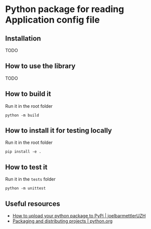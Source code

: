 # Python package for reading Application config file

## Installation

TODO

## How to use the library

TODO

## How to build it

Run it in the root folder

``` shell
python -m build
```

## How to install it for testing locally

Run it in the root folder

``` shell
pip install -e .
```

## How to test it

Run it in the `tests` folder

``` shell
python -m unittest
```

## Useful resources

- [How to upload your python package to PyPi | joelbarmettlerUZH](https://medium.com/@joel.barmettler/how-to-upload-your-python-package-to-pypi-65edc5fe9c56)
- [Packaging and distributing projects | python.org](https://packaging.python.org/en/latest/guides/distributing-packages-using-setuptools/#configuring-your-project)